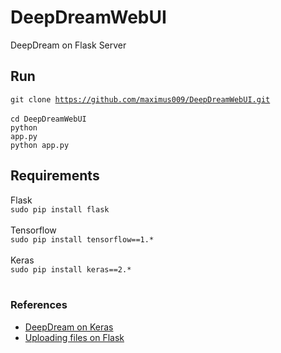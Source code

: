 # DeepDreamWebUI
DeepDream on Flask Server

## Run
<code>git clone https://github.com/maximus009/DeepDreamWebUI.git </code><br>
<code>cd DeepDreamWebUI</code><br>
<code>python app.py</code><br>
```python app.py```

## Requirements
Flask<br>
<code>sudo pip install flask</code><br><br>
Tensorflow<br>
<code>sudo pip install tensorflow==1.\*</code><br><br>
Keras<br>
<code>sudo pip install keras==2.\*</code><br><br>

### References
<ul>
<li><a href="https://github.com/fchollet/keras/blob/master/examples/deep_dream.py" target=_blank >DeepDream on Keras</a></li>
<li><a href="http://flask.pocoo.org/docs/0.12/patterns/fileuploads/" target=_blank >Uploading files on Flask</a></li>
</ul>

